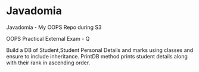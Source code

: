 # Javadomia
Javadomia - My OOPS Repo during S3













OOPS Practical External Exam - Q

Build a DB of Student,Student Personal Details and marks using classes and ensure to include inheritance. PrintDB method prints student details along with their rank in ascending order.




